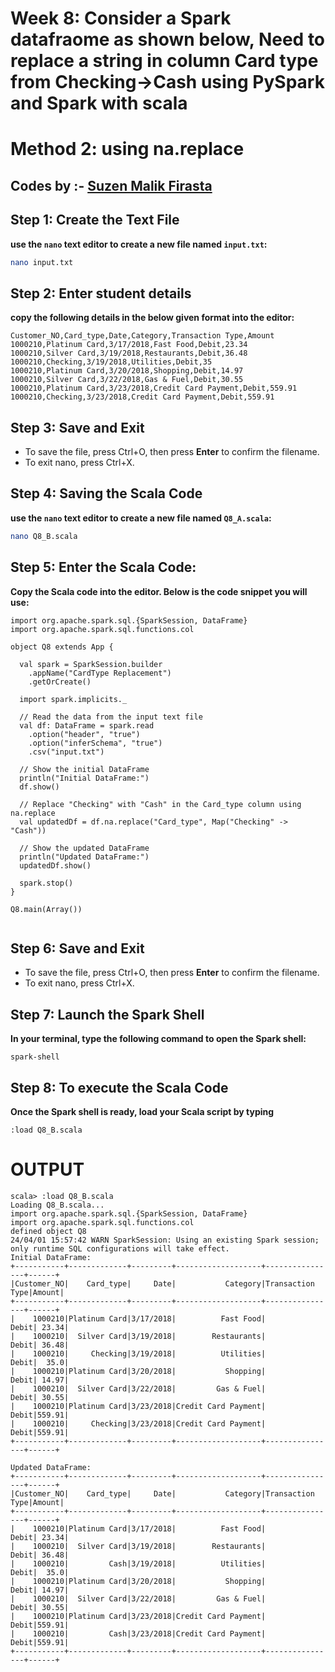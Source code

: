 
# Week 8: Consider a Spark datafraome as shown below, Need to replace a string in column Card type from Checking->Cash using PySpark and Spark with scala 
# Method 2: using na.replace
## Codes by :- [Suzen Malik Firasta](https://github.com/SuzenFirasta)

## Step 1: Create the Text File
**use the `nano` text editor to create a new file named `input.txt`:**
```bash
nano input.txt
```
## Step 2: Enter student details
**copy the following details in the below given format into the editor:**

```
Customer_NO,Card_type,Date,Category,Transaction Type,Amount
1000210,Platinum Card,3/17/2018,Fast Food,Debit,23.34
1000210,Silver Card,3/19/2018,Restaurants,Debit,36.48
1000210,Checking,3/19/2018,Utilities,Debit,35
1000210,Platinum Card,3/20/2018,Shopping,Debit,14.97
1000210,Silver Card,3/22/2018,Gas & Fuel,Debit,30.55
1000210,Platinum Card,3/23/2018,Credit Card Payment,Debit,559.91
1000210,Checking,3/23/2018,Credit Card Payment,Debit,559.91

```

## Step 3: Save and Exit
* To save the file, press Ctrl+O, then press **Enter** to confirm the filename.
* To exit nano, press Ctrl+X.

## Step 4: Saving the Scala Code
**use the `nano` text editor to create a new file named `Q8_A.scala`:**
```bash
nano Q8_B.scala
```

## Step 5: Enter the Scala Code: 
**Copy the Scala code into the editor. Below is the code snippet you will use:**
```
import org.apache.spark.sql.{SparkSession, DataFrame}
import org.apache.spark.sql.functions.col

object Q8 extends App {

  val spark = SparkSession.builder
    .appName("CardType Replacement")
    .getOrCreate()

  import spark.implicits._

  // Read the data from the input text file
  val df: DataFrame = spark.read
    .option("header", "true")
    .option("inferSchema", "true")
    .csv("input.txt")

  // Show the initial DataFrame
  println("Initial DataFrame:")
  df.show()

  // Replace "Checking" with "Cash" in the Card_type column using na.replace
  val updatedDf = df.na.replace("Card_type", Map("Checking" -> "Cash"))

  // Show the updated DataFrame
  println("Updated DataFrame:")
  updatedDf.show()

  spark.stop()
}

Q8.main(Array())


```

## Step 6: Save and Exit
* To save the file, press Ctrl+O, then press **Enter** to confirm the filename.
* To exit nano, press Ctrl+X.

## Step 7: Launch the Spark Shell
**In your terminal, type the following command to open the Spark shell:**
```
spark-shell
```

## Step 8: To execute the Scala Code
**Once the Spark shell is ready, load your Scala script by typing**
```
:load Q8_B.scala
```

# OUTPUT

```
scala> :load Q8_B.scala
Loading Q8_B.scala...
import org.apache.spark.sql.{SparkSession, DataFrame}
import org.apache.spark.sql.functions.col
defined object Q8
24/04/01 15:57:42 WARN SparkSession: Using an existing Spark session; only runtime SQL configurations will take effect.
Initial DataFrame:
+-----------+-------------+---------+-------------------+----------------+------+
|Customer_NO|    Card_type|     Date|           Category|Transaction Type|Amount|
+-----------+-------------+---------+-------------------+----------------+------+
|    1000210|Platinum Card|3/17/2018|          Fast Food|           Debit| 23.34|
|    1000210|  Silver Card|3/19/2018|        Restaurants|           Debit| 36.48|
|    1000210|     Checking|3/19/2018|          Utilities|           Debit|  35.0|
|    1000210|Platinum Card|3/20/2018|           Shopping|           Debit| 14.97|
|    1000210|  Silver Card|3/22/2018|         Gas & Fuel|           Debit| 30.55|
|    1000210|Platinum Card|3/23/2018|Credit Card Payment|           Debit|559.91|
|    1000210|     Checking|3/23/2018|Credit Card Payment|           Debit|559.91|
+-----------+-------------+---------+-------------------+----------------+------+

Updated DataFrame:
+-----------+-------------+---------+-------------------+----------------+------+
|Customer_NO|    Card_type|     Date|           Category|Transaction Type|Amount|
+-----------+-------------+---------+-------------------+----------------+------+
|    1000210|Platinum Card|3/17/2018|          Fast Food|           Debit| 23.34|
|    1000210|  Silver Card|3/19/2018|        Restaurants|           Debit| 36.48|
|    1000210|         Cash|3/19/2018|          Utilities|           Debit|  35.0|
|    1000210|Platinum Card|3/20/2018|           Shopping|           Debit| 14.97|
|    1000210|  Silver Card|3/22/2018|         Gas & Fuel|           Debit| 30.55|
|    1000210|Platinum Card|3/23/2018|Credit Card Payment|           Debit|559.91|
|    1000210|         Cash|3/23/2018|Credit Card Payment|           Debit|559.91|
+-----------+-------------+---------+-------------------+----------------+------+

```
